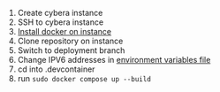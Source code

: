1. Create cybera instance
2. SSH to cybera instance
3. [Install docker on instance](https://docs.docker.com/engine/install/ubuntu/)
4. Clone repository on instance
5. Switch to deployment branch
6. Change IPV6 addresses in [environment variables file](.devcontainer/.env)
7. cd into .devcontainer
8. run ```sudo docker compose up --build```